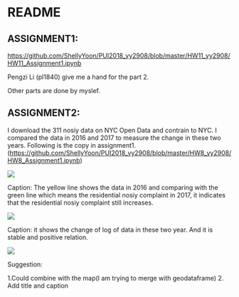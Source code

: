 # README

## ASSIGNMENT1:

https://github.com/ShellyYoon/PUI2018_yy2908/blob/master/HW11_yy2908/HW11_Assignment1.ipynb

Pengzi Li (pl1840) give me a hand for the part 2.

Other parts are done by myslef.

## ASSIGNMENT2:

I download the 311 nosiy data on NYC Open Data and contrain to NYC. I compared the data in 2016 and 2017 to measure the change in these two years. Following is the copy in assignment1.(https://github.com/ShellyYoon/PUI2018_yy2908/blob/master/HW8_yy2908/HW8_Assignment1.ipynb) 

<img src="https://github.com/ShellyYoon/PUI2018_yy2908/blob/master/HW11_yy2908/plot.png">

Caption: The yellow line shows the data in 2016 and comparing with the green line which means the residential nosiy complaint in 2017, it indicates that the residential nosiy complaint still increases.

<img src="https://github.com/ShellyYoon/PUI2018_yy2908/blob/master/HW11_yy2908/plot2.png">

Caption: it shows the change of log of data in these two year. And it is stable and positive relation.

<img src="https://github.com/ShellyYoon/PUI2018_yy2908/blob/master/HW11_yy2908/plot3.png">

Suggestion:

1.Could combine with the map(I am trying to merge with geodataframe)
2. Add title and caption
